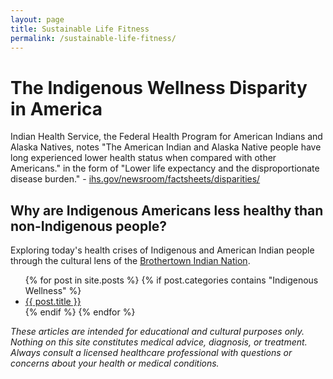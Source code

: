 ```yaml
---
layout: page
title: Sustainable Life Fitness
permalink: /sustainable-life-fitness/
---
```


# The Indigenous Wellness Disparity in America

Indian Health Service, the Federal Health Program for American Indians and Alaska Natives, notes "The American Indian and Alaska Native people have long experienced lower health status when compared with other Americans." in the form of "Lower life expectancy and the disproportionate disease burden." - [ihs.gov/newsroom/factsheets/disparities/](https://www.ihs.gov/newsroom/factsheets/disparities/)

## Why are Indigenous Americans less healthy than non-Indigenous people?

Exploring today's health crises of Indigenous and American Indian people through the cultural lens of the [Brothertown Indian Nation](https://brothertownindians.org/).

<ul>
{% for post in site.posts %} 
{% if post.categories contains "Indigenous Wellness" %}
  <li><a href="{{ post.url }}">{{ post.title }}</a></li>
{% endif %}
{% endfor %}
</ul>

_These articles are intended for educational and cultural purposes only. Nothing on this site constitutes medical advice, diagnosis, or treatment. Always consult a licensed healthcare professional with questions or concerns about your health or medical conditions._
